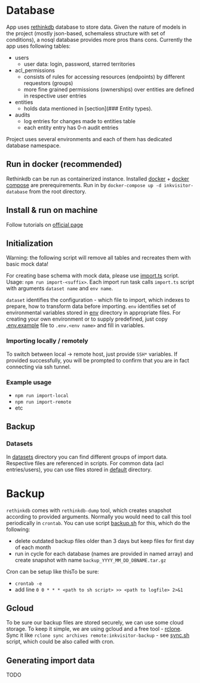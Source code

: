 # Database

App uses [rethinkdb](https://rethinkdb.com/) database to store data. Given the nature of models in the project (mostly json-based, schemaless structure with set of conditions), a nosql database provides more pros thans cons. Currently the app uses following tables:

- users
  - user data: login, password, starred territories
- acl_permissions
  - consists of rules for accessing resources (endpoints) by different requestors (groups)
  - more fine grained permissions (ownerships) over entities are defined in respective user entries
- entities
  - holds data mentioned in [section](### Entity types).
- audits
  - log entries for changes made to entities table
  - each entity entry has 0-n audit entries

Project uses several environments and each of them has dedicated database namespace.

## Run in docker (recommended)

Rethinkdb can be run as containerized instance. Installed [docker](https://docs.docker.com/get-docker/) + [docker compose](https://docs.docker.com/compose/install/) are prerequirements.
Run in by `docker-compose up -d inkvisitor-database` from the root directory.

## Install & run on machine

Follow tutorials on [official page](https://rethinkdb.com/docs/install/)

## Initialization

Warning: the following script will remove all tables and recreates them with basic mock data!

For creating base schema with mock data, please use [import.ts](./scripts/import.ts) script. Usage: `npm run import-<suffix>`. Each import run task calls `import.ts` script with
arguments `dataset name` and `env name`.

`dataset` identifies the configuration - which file to import, which indexes to prepare, how to transform data before importing.
`env` identifies set of environmental variables stored in [env](./env) directory in appropriate files. For creating your own environment or to supply predefined, just copy [.env.example](./env/.env.example) file to `.env.<env name>` and fill in variables.

### Importing locally / remotely

To switch between local -> remote host, just provide `SSH*` variables. If provided successfully, you will be prompted to confirm that you are in fact connecting via ssh tunnel.

### Example usage

- `npm run import-local`
- `npm run import-remote`
- etc

## Backup

### Datasets

In [datasets](./datasets) directory you can find different groups of import data. Respective files are referenced in scripts.
For common data (acl entries/users), you can use files stored in [default](./datasets/default) directory.

# Backup

`rethinkdb` comes with `rethinkdb-dump` tool, which creates snapshot according to provided arguments. Normally you would need to call this tool periodically in `crontab`. You can use script [backup.sh](./scripts/backup.sh) for this, which do the following:

- delete outdated backup files older than 3 days but keep files for first day of each month
- run in cycle for each database (names are provided in named array) and create snapshot with name `backup_YYYY_MM_DD_DBNAME.tar.gz`

Cron can be setup like thisTo be sure:

- `crontab -e`
- add line `0 0 * * * <path to sh script> >> <path to logfile> 2>&1`

## Gcloud

To be sure our backup files are stored securely, we can use some cloud storage.
To keep it simple, we are using gcloud and a free tool - [rclone](https://rclone.org/).
Sync it like `rclone sync archives remote:inkvisitor-backup` - see [sync.sh](./sync.sh) script, which could be also called with cron.

## Generating import data

TODO
